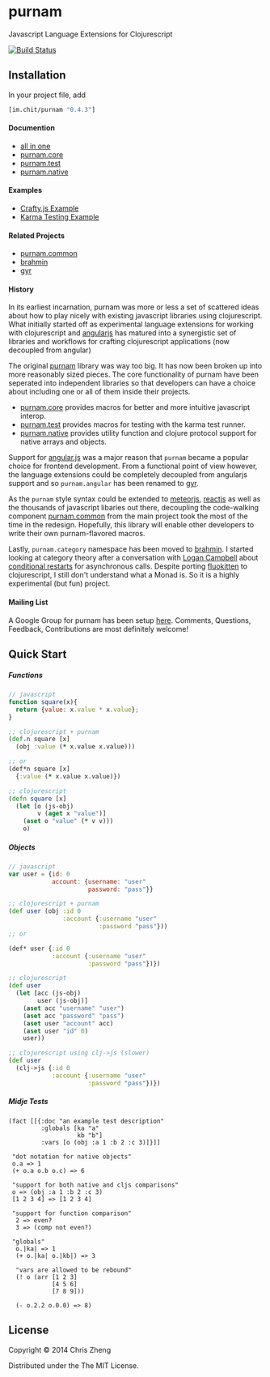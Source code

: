 # purnam

Javascript Language Extensions for Clojurescript

[![Build Status](https://travis-ci.org/purnam/purnam.png?branch=master)](https://travis-ci.org/purnam/purnam)

## Installation

In your project file, add

```clojure
[im.chit/purnam "0.4.3"]
```

#### Documention

- [all in one](https://purnam.github.io/purnam/)
- [purnam.core](https://purnam.github.io/purnam.core/)
- [purnam.test](https://purnam.github.io/purnam.test/)
- [purnam.native](https://purnam.github.io/purnam.native/)

#### Examples

- [Crafty.js Example](https://github.com/purnam/example.purnam.game)
- [Karma Testing Example](https://github.com/purnam/example.purnam.test)

#### Related Projects

- [purnam.common](https://github.com/purnam/purnam.common)
- [brahmin](https://github.com/purnam/brahmin)
- [gyr](https://github.com/purnam/gyr)


#### History

In its earliest incarnation, purnam was more or less a set of scattered ideas about how to play nicely with existing javascript libraries using clojurescript. What initially started off as experimental language extensions for working with clojurescript and [angularjs](http://angularjs.org) has matured into a synergistic set of libraries and workflows for crafting clojurescript applications (now decoupled from angular)

The original [purnam](https://github.com/purnam/purnam/tree/old) library was way too big.  It has now been broken up into more reasonably sized pieces. The core functionality of purnam have been seperated into independent libraries so that developers can have a choice about including one or all of them inside their projects.

- [purnam.core](https://github.com/purnam/purnam.core) provides macros for better and more intuitive javascript interop.
- [purnam.test](https://github.com/purnam/purnam.test) provides macros for testing with the karma test runner.
- [purnam.native](https://github.com/purnam/purnam.native) provides utility function and clojure protocol support for native arrays and objects.

Support for [angular.js](http://angularjs.org) was a major reason that `purnam` became a popular choice for frontend development. From a functional point of view however, the language extensions could be completely decoupled from angularjs support and so `purnam.angular` has been renamed to [gyr](https://github.com/purnam/gyr).

As the `purnam` style syntax could be extended to [meteorjs](https://www.meteor.com), [reactjs](facebook.github.io/react/‎) as well as the thousands of javascript libaries out there, decoupling the code-walking component [purnam.common](https://github.com/purnam/purnam.common) from the main project took the most of the time in the redesign. Hopefully, this library will enable other developers to write their own purnam-flavored macros.

Lastly, `purnam.category` namespace has been moved to [brahmin](https://github.com/purnam/brahmin). I started looking at category theory after a conversation with [Logan Campbell](https://github.com/logaan) about [conditional restarts](https://github.com/zcaudate/ribol) for asynchronous calls. Despite porting [fluokitten](https://github.com/uncomplicate/fluokitten) to clojurescript, I still don't understand what a Monad is. So it is a highly experimental (but fun) project.

#### Mailing List

A Google Group for purnam has been setup [here](https://groups.google.com/forum/#!forum/purnam). Comments, Questions, Feedback, Contributions are most definitely welcome!


## Quick Start

##### Functions
```javascript
// javascript
function square(x){
  return {value: x.value * x.value};
}
```
```clojure
;; clojurescript + purnam
(def.n square [x]
  (obj :value (* x.value x.value)))

;; or
(def*n square [x]
  {:value (* x.value x.value)})

```
```clojure
;; clojurescript
(defn square [x]
  (let [o (js-obj)
        v (aget x "value")]
    (aset o "value" (* v v)))
    o)
```

##### Objects
```javascript
// javascript
var user = {id: 0 
            account: {username: "user"
                      password: "pass"}}
```
```clojure
;; clojurescript + purnam
(def user (obj :id 0 
               :account {:username "user"
                         :password "pass"}))
;; or

(def* user {:id 0 
            :account {:username "user"
                      :password "pass"})})
```
```clojure
;; clojurescript
(def user
  (let [acc (js-obj)
        user (js-obj)]
    (aset acc "username" "user")
    (aset acc "password" "pass")
    (aset user "account" acc)
    (aset user "id" 0)
    user)) 

;; clojurescript using clj->js (slower)
(def user 
  (clj->js {:id 0 
            :account {:username "user"
                      :password "pass"})})
```

##### Midje Tests
```
(fact [[{:doc "an example test description"
         :globals [ka "a"
                   kb "b"]
         :vars [o (obj :a 1 :b 2 :c 3)]}]]

 "dot notation for native objects"
 o.a => 1
 (+ o.a o.b o.c) => 6

 "support for both native and cljs comparisons"
 o => (obj :a 1 :b 2 :c 3)
 [1 2 3 4] => [1 2 3 4]
 
 "support for function comparison"
  2 => even?
  3 => (comp not even?)
  
 "globals"
  o.|ka| => 1
  (+ o.|ka| o.|kb|) => 3
  
  "vars are allowed to be rebound"
  (! o (arr [1 2 3]
            [4 5 6]
            [7 8 9]))
            
  (- o.2.2 o.0.0) => 8)
```


## License

Copyright © 2014 Chris Zheng

Distributed under the The MIT License.